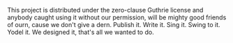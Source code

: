 This project is distributed under the zero-clause Guthrie license and anybody caught using it without our permission, will be mighty good friends of ourn, cause we don't give a dern. Publish it. Write it. Sing it. Swing to it. Yodel it. We designed it, that's all we wanted to do.
